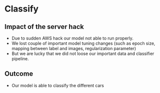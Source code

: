 # Classify 

## Impact of the server hack

- Due to sudden AWS hack our model not able to run properly.
- We lost couple of important model tuning changes (such as epoch size, mapping between label and images, regularization parameter)
- But we are lucky that we did not loose our important data and classifier pipeline.

## Outcome

- Our model is able to classify the different cars
